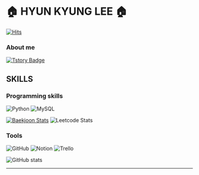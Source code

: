 # 🏠 HYUN KYUNG LEE 🏠
[![Hits](https://hits.seeyoufarm.com/api/count/incr/badge.svg?url=https://github.com/hkle2&count_bg=%236D6EDF&title_bg=%23555555&icon=github.svg&icon_color=%23E7E7E7&title=hits&edge_flat=false)](https://hits.seeyoufarm.com)

### About me

[![Tstory Badge](https://img.shields.io/badge/Tistory-000000?style=flat-square&logo=Tistory&logoColor=white&link=mailto:https://hkl22.tistory.com/)](https://hkl22.tistory.com/)

## **SKILLS**
### Programming skills
<img alt="Python" src="https://img.shields.io/badge/Python-3776AB.svg?&style=flat-square&logo=Python&logoColor=white"/>
<img alt="MySQL" src="https://img.shields.io/badge/MySQL-4479A1.svg?&style=flat-square&logo=MySQL&logoColor=white"/>

[![Baekjoon Stats](http://mazassumnida.wtf/api/v2/generate_badge?boj=sandy0908)](https://solved.ac/sandy0908)
![Leetcode Stats](https://leetcard.jacoblin.cool/hkl22?theme=light)

### Tools
<img alt="GitHub" src="https://img.shields.io/badge/GitHub-181717.svg?&style=flat-square&logo=GitHub&logoColor=white"/>
<img alt="Notion" src="https://img.shields.io/badge/Notion-000000.svg?&style=flat-square&logo=Notion&logoColor=white"/>
<img alt="Trello" src="https://img.shields.io/badge/Trello-0052CC.svg?&style=flat-square&logo=Trello&logoColor=white"/>

![GitHub stats](https://github-readme-stats.vercel.app/api?username=hkle2&show_icons=true&theme=tokyonight)

---
